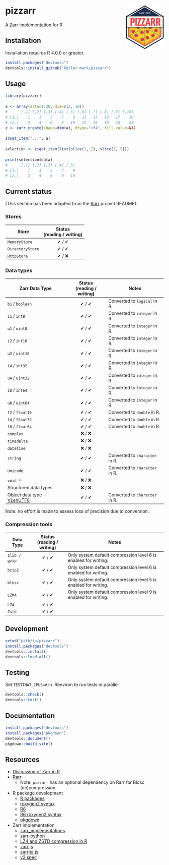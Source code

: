 # pizzarr <a href="https://keller-mark.github.io/pizzarr/"><img src="man/figures/logo.png" align="right" height="139" alt="pizzarr website" /></a>

A Zarr implementation for R.

## Installation

Installation requires R 4.0.0 or greater.

```r
install.packages("devtools")
devtools::install_github("keller-mark/pizzarr")
```

## Usage

```r
library(pizzarr)

a <- array(data=1:20, dim=c(2, 10))
#      [,1] [,2] [,3] [,4] [,5] [,6] [,7] [,8] [,9] [,10]
# [1,]    1    3    5    7    9   11   13   15   17    19
# [2,]    2    4    6    8   10   12   14   16   18    20
z <- zarr_create(shape=dim(a), dtype="<f4", fill_value=NA)

z$set_item("...", a)

selection <- z$get_item(list(slice(1, 2), slice(1, 5)))

print(selection$data)
#      [,1] [,2] [,3] [,4] [,5]
# [1,]    1    3    5    7    9
# [2,]    2    4    6    8   10
```

## Current status

(This section has been adapted from the [Rarr](https://github.com/grimbough/Rarr) project README).

### Stores

| Store             | Status<br/>(reading / writing) |
|-------------------|:------------------------------:|
| `MemoryStore`     |             ✔ / ✔              |
| `DirectoryStore`  |             ✔ / ✔              |
| `HttpStore`       |             ✔ / ❌             |

### Data types

| Zarr Data Type        | Status<br/>(reading / writing) | Notes                                                                                                                                                                           |
|-----------------------|:------------------------------:|---------------------------------------------------------------------------------------------------------------------------------------------------------------------------------|
| `b1` / `boolean`             |             ✔ / ✔             |  Converted to `logical` in R.         |
| `i1` / `int8`                |             ✔ / ✔             |  Converted to `integer` in R.         |
| `u1` / `uint8`               |             ✔ / ✔             |  Converted to `integer` in R.         |
| `i2` / `int16`               |             ✔ / ✔             |  Converted to `integer` in R.         |
| `u2` / `uint16`              |             ✔ / ✔             |  Converted to `integer` in R.         |
| `i4` / `int32`               |             ✔ / ✔             |  Converted to `integer` in R.         |
| `u4` / `uint32`              |             ✔ / ✔             |  Converted to `integer` in R.         |
| `i8` / `int64`               |             ✔ / ✔             |  Converted to `integer` in R.         |
| `u8` / `uint64`              |             ✔ / ✔             |  Converted to `integer` in R.         |
| `f2` / `float16`    |             ✔ / ✔             | Converted to `double` in R.           |
| `f4` / `float32`  |             ✔ / ✔             | Converted to `double` in R.           |
| `f8` / `float64`  |             ✔ / ✔             | Converted to `double` in R.           |
| `complex`             |            ❌ / ❌             |                                                                                                                                                                                 |
| `timedelta`           |            ❌ / ❌             |                                                                                                                                                                                 |
| `datetime`            |            ❌ / ❌             |                                                                                                                                                                                 |
| `string`              |            ✔ / ✔             |  Converted to `character` in R. |
| `Unicode`             |            ✔ / ✔             |  Converted to `character` in R.               |
| `void *`              |            ❌ / ❌             |                                                                                                                                                                                 |
| Structured data types |            ❌ / ❌             |   |
| Object data type - [VLenUTF8](https://numcodecs.readthedocs.io/en/stable/other/vlen.html) |            ✔ / ✔             | Converted to `character` in R. |


Note: no effort is made to assess loss of precision due to conversion.


### Compression tools

| Data Type     | Status<br/>(reading / writing) | Notes                                                                                               |
|---------------|:------------------------------:|-----------------------------------------------------------------------------------------------------|
| `zlib / gzip` |             ✔ / ✔              | Only system default compression level 6 is enabled for writing.                                     |
| `bzip2`       |             ✔ / ✔              | Only system default compression level 6 is enabled for writing.                                     |
| `blosc`       |             ✔ / ✔              | Only system default compression level 5 is enabled for writing.                                     |
| `LZMA`        |             ✔ / ✔              | Only system default compression level 9 is enabled for writing.                                     |
| `LZ4`         |             ✔ / ✔              |   |
| `Zstd`        |             ✔ / ✔              |   |


## Development


```r
setwd("path/to/pizzarr")
install.packages("devtools")
devtools::install()
devtools::load_all()
```

## Testing

Set `TESTTHAT_CPUS=#` in .Renviron to run tests in parallel

```r
devtools::check()
devtools::test()
```

## Documentation

```r
install.packages("devtools")
install.packages("pkgdown")
devtools::document()
pkgdown::build_site()
```

## Resources

- [Discussion of Zarr in R](https://github.com/zarr-developers/community/issues/18)
- [Rarr](https://github.com/grimbough/Rarr)
  - Note: `pizzarr` has an optional dependency on Rarr for Blosc (de)compression.
- R package development
  - [R packages](https://r-pkgs.org/)
  - [roxygen2 syntax](https://CRAN.R-project.org/package=roxygen2/vignettes/rd-formatting.html)
  - [R6](https://r6.r-lib.org/index.html)
  - [R6 roxygen2 syntax](https://www.tidyverse.org/blog/2019/11/roxygen2-7-0-0/#r6-documentation)
  - [pkgdown](https://pkgdown.r-lib.org/)
- Zarr implementation
  - [zarr_implementations](https://github.com/zarr-developers/zarr_implementations)
  - [zarr-python](https://github.com/zarr-developers/zarr-python)
  - [LZ4 and ZSTD compression in R](https://github.com/qsbase/qs)
  - [zarr.js](https://github.com/gzuidhof/zarr.js)
  - [zarrita.js](https://github.com/manzt/zarrita.js)
  - [v2 spec](https://zarr.readthedocs.io/en/stable/spec/v2.html)
